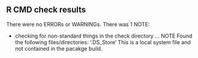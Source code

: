 ## R CMD check results
There were no ERRORs or WARNINGs. 
There was 1 NOTE:

* checking for non-standard things in the check directory ... NOTE
  Found the following files/directories:
    ‘.DS_Store’
This is a local system file and not contained in the pacakge build. 
